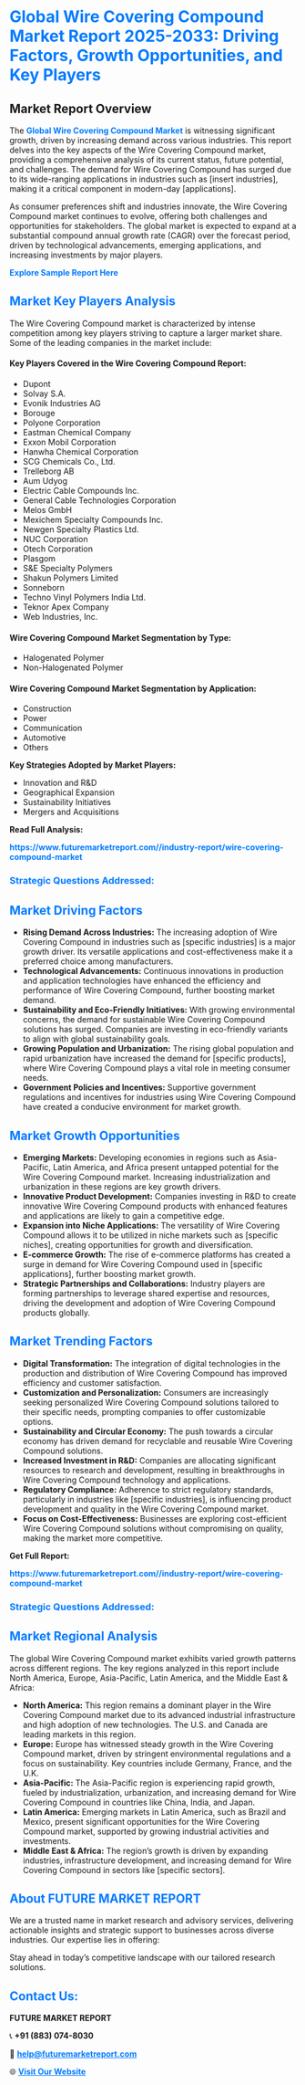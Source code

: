 <h1 style="color: #007BFF;">Global Wire Covering Compound Market Report 2025-2033: Driving Factors, Growth Opportunities, and Key Players</h1>

<section id="overview">
<h2>Market Report Overview</h2>
<p>The <a href="https://www.futuremarketreport.com//industry-report/wire-covering-compound-market" style="color: #007BFF; text-decoration: none;"><strong>Global Wire Covering Compound Market</strong></a> is witnessing significant growth, driven by increasing demand across various industries. This report delves into the key aspects of the Wire Covering Compound market, providing a comprehensive analysis of its current status, future potential, and challenges. The demand for Wire Covering Compound has surged due to its wide-ranging applications in industries such as [insert industries], making it a critical component in modern-day [applications].</p>
<p>As consumer preferences shift and industries innovate, the Wire Covering Compound market continues to evolve, offering both challenges and opportunities for stakeholders. The global market is expected to expand at a substantial compound annual growth rate (CAGR) over the forecast period, driven by technological advancements, emerging applications, and increasing investments by major players.</p>
</section>

<section id="overview">
<p><a href="https://www.futuremarketreport.com//request-sample/reportId=89843" style="color: #007BFF; text-decoration: none;"><strong>Explore Sample Report Here</strong></a></p>
</section>

<section id="key-players">
<h2 style="color: #007BFF;">Market Key Players Analysis</h2>
<p>The Wire Covering Compound market is characterized by intense competition among key players striving to capture a larger market share. Some of the leading companies in the market include:</p>
<h4>Key Players Covered in the Wire Covering Compound Report:</h4>
<ul><li>Dupont</li><li>Solvay S.A.</li><li>Evonik Industries AG</li><li>Borouge</li><li>Polyone Corporation</li><li>Eastman Chemical Company</li><li>Exxon Mobil Corporation</li><li>Hanwha Chemical Corporation</li><li>SCG Chemicals Co., Ltd.</li><li>Trelleborg AB</li><li>Aum Udyog</li><li>Electric Cable Compounds Inc.</li><li>General Cable Technologies Corporation</li><li>Melos GmbH</li><li>Mexichem Specialty Compounds Inc.</li><li>Newgen Specialty Plastics Ltd.</li><li>NUC Corporation</li><li>Otech Corporation</li><li>Plasgom</li><li>S&amp;E Specialty Polymers</li><li>Shakun Polymers Limited</li><li>Sonneborn</li><li>Techno Vinyl Polymers India Ltd.</li><li>Teknor Apex Company</li><li>Web Industries, Inc.</li></ul>
<h4>Wire Covering Compound Market Segmentation by Type:</h4>
<ul><li>Halogenated Polymer</li><li>Non-Halogenated Polymer</li></ul>

<h4>Wire Covering Compound Market Segmentation by Application:</h4>
<ul><li>Construction</li><li>Power</li><li>Communication</li><li>Automotive</li><li>Others</li></ul>
<p><strong>Key Strategies Adopted by Market Players:</strong></p>
<ul>
<li>Innovation and R&D</li>
<li>Geographical Expansion</li>
<li>Sustainability Initiatives</li>
<li>Mergers and Acquisitions</li>
</ul>
</section>

<section>
<p><strong>Read Full Analysis: </strong></p><a href="https://www.futuremarketreport.com//industry-report/wire-covering-compound-market" style="color: #007BFF; text-decoration: none;"><strong>https://www.futuremarketreport.com//industry-report/wire-covering-compound-market</strong></a>
<h3 style="color: #007BFF;">Strategic Questions Addressed:</h3>
</section>

<section id="driving-factors">
<h2 style="color: #007BFF;">Market Driving Factors</h2>
<ul>
<li><strong>Rising Demand Across Industries:</strong> The increasing adoption of Wire Covering Compound in industries such as [specific industries] is a major growth driver. Its versatile applications and cost-effectiveness make it a preferred choice among manufacturers.</li>
<li><strong>Technological Advancements:</strong> Continuous innovations in production and application technologies have enhanced the efficiency and performance of Wire Covering Compound, further boosting market demand.</li>
<li><strong>Sustainability and Eco-Friendly Initiatives:</strong> With growing environmental concerns, the demand for sustainable Wire Covering Compound solutions has surged. Companies are investing in eco-friendly variants to align with global sustainability goals.</li>
<li><strong>Growing Population and Urbanization:</strong> The rising global population and rapid urbanization have increased the demand for [specific products], where Wire Covering Compound plays a vital role in meeting consumer needs.</li>
<li><strong>Government Policies and Incentives:</strong> Supportive government regulations and incentives for industries using Wire Covering Compound have created a conducive environment for market growth.</li>
</ul>
</section>

<section id="growth-opportunities">
<h2 style="color: #007BFF;">Market Growth Opportunities</h2>
<ul>
<li><strong>Emerging Markets:</strong> Developing economies in regions such as Asia-Pacific, Latin America, and Africa present untapped potential for the Wire Covering Compound market. Increasing industrialization and urbanization in these regions are key growth drivers.</li>
<li><strong>Innovative Product Development:</strong> Companies investing in R&D to create innovative Wire Covering Compound products with enhanced features and applications are likely to gain a competitive edge.</li>
<li><strong>Expansion into Niche Applications:</strong> The versatility of Wire Covering Compound allows it to be utilized in niche markets such as [specific niches], creating opportunities for growth and diversification.</li>
<li><strong>E-commerce Growth:</strong> The rise of e-commerce platforms has created a surge in demand for Wire Covering Compound used in [specific applications], further boosting market growth.</li>
<li><strong>Strategic Partnerships and Collaborations:</strong> Industry players are forming partnerships to leverage shared expertise and resources, driving the development and adoption of Wire Covering Compound products globally.</li>
</ul>
</section>

<section id="trending-factors">
<h2 style="color: #007BFF;">Market Trending Factors</h2>
<ul>
<li><strong>Digital Transformation:</strong> The integration of digital technologies in the production and distribution of Wire Covering Compound has improved efficiency and customer satisfaction.</li>
<li><strong>Customization and Personalization:</strong> Consumers are increasingly seeking personalized Wire Covering Compound solutions tailored to their specific needs, prompting companies to offer customizable options.</li>
<li><strong>Sustainability and Circular Economy:</strong> The push towards a circular economy has driven demand for recyclable and reusable Wire Covering Compound solutions.</li>
<li><strong>Increased Investment in R&D:</strong> Companies are allocating significant resources to research and development, resulting in breakthroughs in Wire Covering Compound technology and applications.</li>
<li><strong>Regulatory Compliance:</strong> Adherence to strict regulatory standards, particularly in industries like [specific industries], is influencing product development and quality in the Wire Covering Compound market.</li>
<li><strong>Focus on Cost-Effectiveness:</strong> Businesses are exploring cost-efficient Wire Covering Compound solutions without compromising on quality, making the market more competitive.</li>
</ul>
</section>

<section>
<p><strong>Get Full Report: </strong></p><a href="https://www.futuremarketreport.com//industry-report/wire-covering-compound-market" style="color: #007BFF; text-decoration: none;"><strong>https://www.futuremarketreport.com//industry-report/wire-covering-compound-market</strong></a>
<h3 style="color: #007BFF;">Strategic Questions Addressed:</h3>
</section>


<section id="regional-analysis">
<h2 style="color: #007BFF;">Market Regional Analysis</h2>
<p>The global Wire Covering Compound market exhibits varied growth patterns across different regions. The key regions analyzed in this report include North America, Europe, Asia-Pacific, Latin America, and the Middle East & Africa:</p>
<ul>
<li><strong>North America:</strong> This region remains a dominant player in the Wire Covering Compound market due to its advanced industrial infrastructure and high adoption of new technologies. The U.S. and Canada are leading markets in this region.</li>
<li><strong>Europe:</strong> Europe has witnessed steady growth in the Wire Covering Compound market, driven by stringent environmental regulations and a focus on sustainability. Key countries include Germany, France, and the U.K.</li>
<li><strong>Asia-Pacific:</strong> The Asia-Pacific region is experiencing rapid growth, fueled by industrialization, urbanization, and increasing demand for Wire Covering Compound in countries like China, India, and Japan.</li>
<li><strong>Latin America:</strong> Emerging markets in Latin America, such as Brazil and Mexico, present significant opportunities for the Wire Covering Compound market, supported by growing industrial activities and investments.</li>
<li><strong>Middle East & Africa:</strong> The region’s growth is driven by expanding industries, infrastructure development, and increasing demand for Wire Covering Compound in sectors like [specific sectors].</li>
</ul>
</section>

<footer>
<h2 style="color: #007BFF;">About FUTURE MARKET REPORT</h2>
<p>We are a trusted name in market research and advisory services, delivering actionable insights and strategic support to businesses across diverse industries. Our expertise lies in offering:</p>

<p>Stay ahead in today’s competitive landscape with our tailored research solutions.</p>

<h2 style="color: #007BFF;">Contact Us:</h2>
<p><strong>FUTURE MARKET REPORT</strong></p>
<p>📞 <strong>+91 (883) 074-8030</strong></p>
<p>📧 <strong><a href="mailto:help@futuremarketreport.com" style="color: #007BFF;">help@futuremarketreport.com</a></strong></p>
<p>🌐 <strong><a href="https://www.futuremarketreport.com/" style="color: #007BFF;">Visit Our Website</a></strong></p>
</footer>